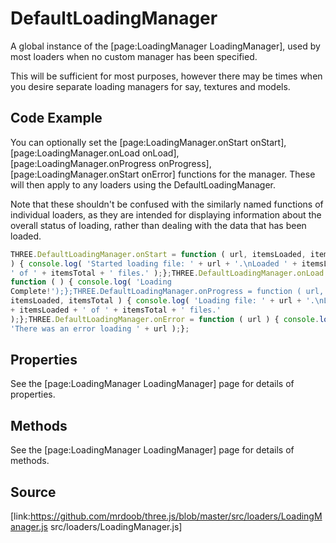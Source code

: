 # DefaultLoadingManager

A global instance of the [page:LoadingManager LoadingManager], used by most
loaders when no custom manager has been specified.  
  
This will be sufficient for most purposes, however there may be times when you
desire separate loading managers for say, textures and models.

## Code Example

You can optionally set the [page:LoadingManager.onStart onStart],
[page:LoadingManager.onLoad onLoad], [page:LoadingManager.onProgress
onProgress], [page:LoadingManager.onStart onError] functions for the manager.
These will then apply to any loaders using the DefaultLoadingManager.  
  
Note that these shouldn't be confused with the similarly named functions of
individual loaders, as they are intended for displaying information about the
overall status of loading, rather than dealing with the data that has been
loaded.

  
```ts  
THREE.DefaultLoadingManager.onStart = function ( url, itemsLoaded, itemsTotal
) { console.log( 'Started loading file: ' + url + '.\nLoaded ' + itemsLoaded +
' of ' + itemsTotal + ' files.' );};THREE.DefaultLoadingManager.onLoad =
function ( ) { console.log( 'Loading
Complete!');};THREE.DefaultLoadingManager.onProgress = function ( url,
itemsLoaded, itemsTotal ) { console.log( 'Loading file: ' + url + '.\nLoaded '
+ itemsLoaded + ' of ' + itemsTotal + ' files.'
);};THREE.DefaultLoadingManager.onError = function ( url ) { console.log(
'There was an error loading ' + url );};  
```  

## Properties

See the [page:LoadingManager LoadingManager] page for details of properties.

## Methods

See the [page:LoadingManager LoadingManager] page for details of methods.

## Source

[link:https://github.com/mrdoob/three.js/blob/master/src/loaders/LoadingManager.js
src/loaders/LoadingManager.js]

